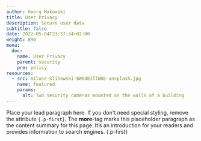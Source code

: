 ```yaml
---
author: Georg Makowski
title: User Privacy
description: Secure user data
subtitle: false
date: 2022-05-04T23:57:34+02:00 
weight: 890
menu:
  doc:
    name: User Privacy
    parent: security
    pre: policy
resources:
  - src: milosz-klinowski-BW0d0IllW8E-unsplash.jpg
    name: featured
    params:
      alt: Two security cameras mounted on the walls of a building
---
```


Place your lead paragraph here. If you don't need special styling, remove the attribute `{.p-first}`. The **more**-tag marks this placeholder paragraph as the content summary for this page. It’s an introduction for your readers and provides information to search engines.
{.p-first} <!--more-->
